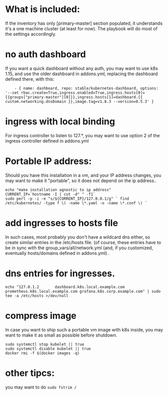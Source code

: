 # What is included:
If the inventory has only [primary-master] section populated, it understands it's a one machine cluster (at least for now).
The playbook will do most of the settings accordingly.

# no auth dashboard
If you want a quick dashboard without any auth, you may want to use k8s 1.15, and use the older dashboard in addons.yml, replacing the dashboard defined there, with this:
```
    - { name: dashboard, repo: stable/kubernetes-dashboard, options: '--set rbac.create=True,ingress.enabled=True,ingress.hosts[0]={{groups["primary-master"][0]}},ingress.hosts[1]=dashboard.{{ custom.networking.dnsDomain }},image.tag=v1.8.3 --version=0.5.3' }
```

# ingress with local binding
For ingress controller to listen to 127.*, you may want to use option 2 of the ingress controller defined in addons.yml

# Portable IP address:
Should you have this installation in a vm, and your IP address changes, you may want to make it "portable", so it does not depend on the ip address..

```
echo "make installation agnostic to ip address"
CURRENT_IP=`hostname -I | cut -d" " -f1`
sudo perl -p -i -e "s/${CURRENT_IP}/127.0.0.1/g" ` find /etc/kubernetes/ -type f \( -name \*.yaml -o -name \*.conf \) `
```

# add ingresses to hosts file
In such cases, most probably you don't have a wildcard dns either, so create similar entries in the /etc/hosts file.
(of course, these entries have to be in sync with the group_vars/all/network.yml (and, if you customized, eventually hosts/domains defined in addons.yml) .
# dns entries for ingresses. 
```
echo "127.0.1.2       dashboard.k8s.local.example.com prometheus.k8s.local.example.com grafana.k8s.corp.example.com" | sudo tee -a /etc/hosts >/dev/null
```

# compress image
In case you want to ship such a portable vm image with k8s inside, you may want to make it as small as possible before shutdown.

```
sudo systemctl stop kubelet || true
sudo systemctl disable kubelet || true
docker rmi -f $(docker images -q)
```

# other tipcs:
you may want to do `sudo fstrim /`
